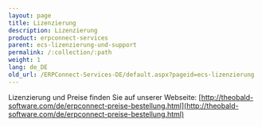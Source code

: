 ```yaml
---
layout: page
title: Lizenzierung
description: Lizenzierung
product: erpconnect-services
parent: ecs-lizenzierung-und-support
permalink: /:collection/:path
weight: 1
lang: de_DE
old_url: /ERPConnect-Services-DE/default.aspx?pageid=ecs-lizenzierung
---
```


 Lizenzierung und Preise finden Sie auf unserer Webseite: [http://theobald-software.com/de/erpconnect-preise-bestellung.html](http://theobald-software.com/de/erpconnect-preise-bestellung.html)